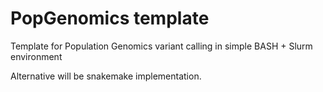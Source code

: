 # PopGenomics template
Template for Population Genomics variant calling in simple BASH + Slurm environment

Alternative will be snakemake implementation.
